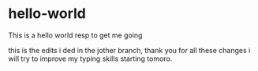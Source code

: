 # hello-world
This is a hello world resp to get me going


this is the edits i ded in the jother branch, thank you for all these changes i will try to improve my typing skills starting tomoro.
